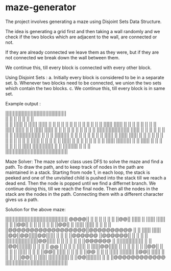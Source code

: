 # maze-generator

The project involves generating a maze using Disjoint Sets Data Structure.

The idea is generating a grid first and then taking a wall randomly 
and we check if the two blocks which are adjacent to the wall, are connected or not.

If they are already connected we leave them as they were, but if they are not connected we break down the wall between them.
 
We continue this, till every block is connected with every other block.

Using Disjoint Sets :
  a. Initially every block is considered to be in a separate set.
  b. Whenever two blocks need to be connected, we union the two sets which contain the two blocks.
  c. We continue this, till every block is in same set.
 
 Example output : 
 
 ||||||||||||||||||||||||||||||||||||||||| <br/>
    ||  ||      ||      ||      ||  ||  || <br/>
||  ||  ||||||  ||  ||||||  ||||||  ||  ||
||  ||  ||  ||          ||  ||  ||      ||
||  ||  ||  ||||||  ||||||  ||  ||  ||  ||
||                  ||              ||  ||
||||||  ||||||  ||  ||  ||||||  ||||||  ||
||          ||  ||          ||      ||  ||
||  ||  ||  ||||||||||||||||||||||  ||||||
||  ||  ||  ||      ||  ||  ||          ||
||||||||||||||||||  ||  ||  ||  ||||||||||
||  ||          ||  ||                  ||
||  ||  ||  ||||||  ||  ||||||  ||||||  ||
||      ||  ||  ||      ||  ||  ||  ||  ||
||  ||  ||||||  ||  ||  ||  ||  ||  ||||||
||  ||          ||  ||      ||          ||
||  ||  ||||||  ||||||||||  ||  ||  ||||||
||  ||  ||              ||  ||  ||      ||
||||||  ||||||||||||||  ||  ||  ||||||||||
||      ||                  ||            
||||||||||||||||||||||||||||||||||||||||||
  
  
Maze Solver: The maze solver class uses DFS to solve the maze and find a path. To draw the path, and to keep track of nodes in the path are maintained in a stack.
Starting from node 1, in each loop, the stack is peeked and one of the unvisited child is pushed into the stack till we reach a dead end. Then the node is popped until we find a differnet branch. We continue doing this, till we reach the final node.
Then all the nodes in the stack are the nodes in the path. Connecting them with a different character gives us a path.

Solution for the above maze:

||||||||||||||||||||||||||||||||||||||||||
@@@@||  ||      ||      ||      ||  ||  ||
||@@||  ||||||  ||  ||||||  ||||||  ||  ||
||@@||  ||  ||          ||  ||  ||      ||
||@@||  ||  ||||||  ||||||  ||  ||  ||  ||
||@@@@@@@@@@@@@@@@@@||@@@@@@@@@@    ||  ||
||||||  ||||||  ||@@||@@||||||@@||||||  ||
||          ||  ||@@@@@@    ||@@@@@@||  ||
||  ||  ||  ||||||||||||||||||||||@@||||||
||  ||  ||  ||      ||  ||  ||@@@@@@    ||
||||||||||||||||||  ||  ||  ||@@||||||||||
||  ||          ||  ||        @@        ||
||  ||  ||  ||||||  ||  ||||||@@||||||  ||
||      ||  ||  ||      ||  ||@@||  ||  ||
||  ||  ||||||  ||  ||  ||  ||@@||  ||||||
||  ||          ||  ||      ||@@        ||
||  ||  ||||||  ||||||||||  ||@@||  ||||||
||  ||  ||              ||  ||@@||      ||
||||||  ||||||||||||||  ||  ||@@||||||||||
||      ||                  ||@@@@@@@@@@@@
||||||||||||||||||||||||||||||||||||||||||
